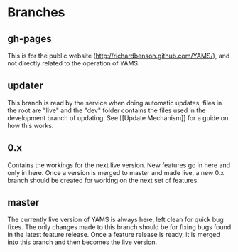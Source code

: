 # Branches
## gh-pages
This is for the public website (http://richardbenson.github.com/YAMS/), and not directly related to the operation of YAMS.
## updater
This branch is read by the service when doing automatic updates, files in the root are "live" and the "dev" folder contains the files used in the development branch of updating.  See [[Update Mechanism]] for a guide on how this works.
## 0.x
Contains the workings for the next live version.  New features go in here and only in here.  Once a version is merged to master and made live, a new 0.x branch should be created for working on the next set of features.
## master
The currently live version of YAMS is always here, left clean for quick bug fixes.  The only changes made to this branch should be for fixing bugs found in the latest feature release.  Once a feature release is ready, it is merged into this branch and then becomes the live version.